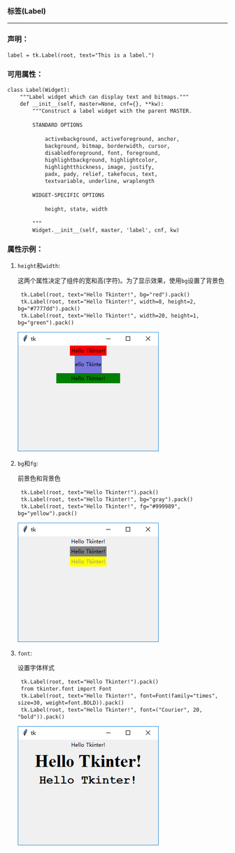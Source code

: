 ### 标签(Label)

---------------------------

### 声明：
    
    label = tk.Label(root, text="This is a label.")

### 可用属性：
    
    class Label(Widget):
        """Label widget which can display text and bitmaps."""
        def __init__(self, master=None, cnf={}, **kw):
            """Construct a label widget with the parent MASTER.
    
            STANDARD OPTIONS
    
                activebackground, activeforeground, anchor,
                background, bitmap, borderwidth, cursor,
                disabledforeground, font, foreground,
                highlightbackground, highlightcolor,
                highlightthickness, image, justify,
                padx, pady, relief, takefocus, text,
                textvariable, underline, wraplength
    
            WIDGET-SPECIFIC OPTIONS
    
                height, state, width
    
            """
            Widget.__init__(self, master, 'label', cnf, kw)
            
### 属性示例：

1. `height`和`width`:

    这两个属性决定了组件的宽和高(字符)。为了显示效果，使用`bg`设置了背景色

        tk.Label(root, text="Hello Tkinter!", bg="red").pack()
        tk.Label(root, text="Hello Tkinter!", width=8, height=2, bg="#7777dd").pack()
        tk.Label(root, text="Hello Tkinter!", width=20, height=1, bg="green").pack()
        
    ![](static/24596b1c9f68b9ed79fc45ca9dbfacd5.png)
    
2. `bg`和`fg`:
    
    前景色和背景色
    
        tk.Label(root, text="Hello Tkinter!").pack()
        tk.Label(root, text="Hello Tkinter!", bg="gray").pack()
        tk.Label(root, text="Hello Tkinter!", fg="#999989", bg="yellow").pack()

    ![](static/c5699c2452b7536092540a17a7149473.png)
    
3. `font`:

    设置字体样式
    
        tk.Label(root, text="Hello Tkinter!").pack()
        from tkinter.font import Font
        tk.Label(root, text="Hello Tkinter!", font=Font(family="times", size=30, weight=font.BOLD)).pack()
        tk.Label(root, text="Hello Tkinter!", font=("Courier", 20, "bold")).pack()
    
    ![](static/21330a6bcbe5bb1dbcf1105ee2d30192.png)
     
    
   